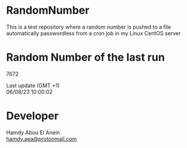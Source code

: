 # RandomNumber    
This is a test repository where a random number is pushed to a file automatically passwordless from a cron job in my Linux CentOS server    
# Random Number of the last run   
7672
      
Last update (GMT +1)    
06/08/23 10:00:02
# Developer    
Hamdy Abou El Anein   
hamdy.aea@protonmail.com
